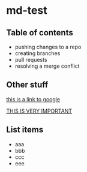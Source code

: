 # md-test

## Table of contents

- pushing changes to a repo
- creating branches
- pull requests
- resolving a merge conflict

## Other stuff

[this is a link to google](https://www.google.com)

[THIS IS VERY IMPORTANT](docs/important.md)

## List items

- aaa
- bbb
- ccc
- eee
